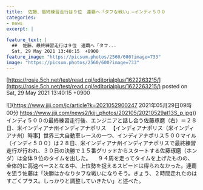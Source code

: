 ```yaml
---
title:  佐藤、最終練習走行は９位　連覇へ「タフな戦い」—インディ５００  
categories:
- news
excerpt: |
  
feature_text: |
  ##  佐藤、最終練習走行は９位　連覇へ「タフ...
  Sat, 29 May 2021 13:40:15  +0900
feature_image: "https://picsum.photos/2560/600?image=733"
image: "https://picsum.photos/2560/600?image=733"
---
```


[https://rosie.5ch.net/test/read.cgi/editorialplus/1622263215/](https://rosie.5ch.net/test/read.cgi/editorialplus/1622263215/)
posted on Sat, 29 May 2021 13:40:15  +0900

<!--more-->

![](https://www.jiji.com/jc/article?k=2021052900247 2021年05月29日09時00分 [https://www.jiji.com/news2/kiji_photos/202105/20210529at13S_p.jpg)](https://www.jiji.com/news2/kiji_photos/202105/20210529at13S_p.jpg)) インディ５００の最終練習走行後、エンジニアと話し合う佐藤琢磨（右）＝２８日、米インディアナ州インディアナポリス 　【インディアナポリス（米インディアナ州）時事】世界三大自動車レースの一つ、インディアナポリス５００マイル（インディ５００）は２８日、米インディアナ州インディアナポリスで最終練習走行が行われ、３０日の決勝で１５番グリッドからスタートする佐藤琢磨（ホンダ）は全体９位のタイムを出した。 　９４周を走ってタイムを上げたものの、全体的に高速ペースとなる中、上位勢を捉えるスピードは得られなかった。連覇を狙う佐藤は「決勝はかなりタフな戦いになりそう。きょう、２時間走れたのはすごくプラス。しっかりと調整していきたい」と述べた。
